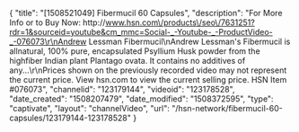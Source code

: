 {
    "title": "[1508521049] Fibermucil  60 Capsules",
    "description": "For More Info or to Buy Now: http:\/\/www.hsn.com\/products\/seo\/7631251?rdr=1&sourceid=youtube&cm_mmc=Social-_-Youtube-_-ProductVideo-_-076073\r\nAndrew Lessman Fibermucil\nAndrew Lessman's Fibermucil is allnatural, 100% pure, encapsulated Psyllium Husk powder from the highfiber Indian plant Plantago ovata. It contains no additives of any...\r\nPrices shown on the previously recorded video may not represent the current price.  View hsn.com to view the current selling price. HSN Item #076073",
    "channelid": "123179144",
    "videoid": "123178528",
    "date_created": "1508207479",
    "date_modified": "1508372595",
    "type": "captivate",
    "layout": "channelVideo",
    "url": "\/hsn-network\/fibermucil-60-capsules\/123179144-123178528"
}